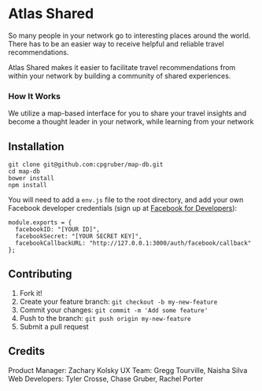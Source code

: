 # Atlas Shared
So many people in your network go to interesting places around the world. There has to be an easier way to receive helpful and reliable travel recommendations.

Atlas Shared makes it easier to facilitate travel recommendations from within your network by building a community of shared experiences.

###  How It Works
We utilize a map-based interface for you to share your travel insights and become a thought leader in your network, while learning from your network

## Installation
```
git clone git@github.com:cpgruber/map-db.git
cd map-db
bower install
npm install
```
You will need to add a `env.js` file to the root directory, and add your own Facebook developer credentials (sign up at [Facebook for Developers](https://developers.facebook.com)):

```
module.exports = {
  facebookID: "[YOUR ID]",
  facebookSecret: "[YOUR SECRET KEY]",
  facebookCallbackURL: "http://127.0.0.1:3000/auth/facebook/callback"
};
```


## Contributing

1. Fork it!
2. Create your feature branch: `git checkout -b my-new-feature`
3. Commit your changes: `git commit -m 'Add some feature'`
4. Push to the branch: `git push origin my-new-feature`
5. Submit a pull request

## Credits

Product Manager: Zachary Kolsky
UX Team: Gregg Tourville, Naisha Silva
Web Developers: Tyler Crosse, Chase Gruber, Rachel Porter
